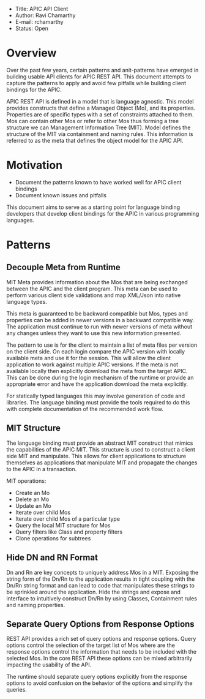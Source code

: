 - Title: APIC API Client
- Author: Ravi Chamarthy
- E-mail: rchamarthy
- Status: Open

# Overview

Over the past few years, certain patterns and anit-patterns have emerged in
building usable API clients for APIC REST API. This document attempts to capture
the patterns to apply and avoid few pitfalls while building client bindings for
the APIC.

APIC REST API is defined in a model that is language agnostic. This model
provides constructs that define a Managed Object (Mo), and its properties.
Properties are of specific types with a set of constraints attached to them. Mos
can contain other Mos or refer to other Mos thus forming a tree structure we can
Management Information Tree (MIT). Model defines the structure of the MIT via
containment and naming rules. This information is referred to as the meta that
defines the object model for the APIC API.

# Motivation

* Document the patterns known to have worked well for APIC client bindings
* Document known issues and pitfalls

This document aims to serve as a starting point for language binding developers
that develop client bindings for the APIC in various programming languages.

# Patterns

## Decouple Meta from Runtime

MIT Meta provides information about the Mos that are being exchanged between the
APIC and the client program. This meta can be used to perform various client
side validations and map XML/Json into native language types.

This meta is guaranteed to be backward compatible but Mos, types and properties
can be added in newer versions in a backward compatible way. The application
must continue to run with newer versions of meta without any changes unless they
want to use this new information presented.

The pattern to use is for the client to maintain a list of meta files per
version on the client side. On each login compare the APIC version with locally
available meta and use it for the session. This will allow the client
application to work against multiple APIC versions. If the meta is not available
locally then explicitly download the meta from the target APIC. This can be done
during the login mechanism of the runtime or provide an appropriate error and
have the application download the meta explicitly.

For statically typed languages this may involve generation of code and libraries.
The language binding must provide the tools required to do this with complete
documentation of the recommended work flow.

## MIT Structure

The language binding must provide an abstract MIT construct that mimics the
capabilities of the APIC MIT. This structure is used to construct a client side
MIT and manipulate. This allows for client applications to structure themselves
as applications that manipulate MIT and propagate the changes to the APIC in a
transaction.

MIT operations:

* Create an Mo
* Delete an Mo
* Update an Mo
* Iterate over child Mos
* Iterate over child Mos of a particular type
* Query the local MIT structure for Mos
* Query filters like Class and property filters
* Clone operations for subtrees

## Hide DN and RN Format

Dn and Rn are key concepts to uniquely address Mos in a MIT. Exposing the string
form of the Dn/Rn to the application results in tight coupling with the Dn/Rn
string format and can lead to code that manipulates these strings to be
sprinkled around the application. Hide the strings and expose and interface to
intuitively construct Dn/Rn by using Classes, Containment rules and naming
properties.

## Separate Query Options from Response Options

REST API provides a rich set of query options and response options. Query
options control the selection of the target list of Mos where are the response
options control the information that needs to be included with the selected Mos.
In the core REST API these options can be mixed arbitrarily impacting the
usability of the API.

The runtime should separate query options explicitly from the response options
to avoid confusion on the behavior of the options and simplify the queries.

